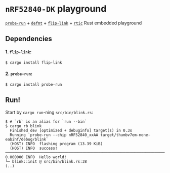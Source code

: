 # `nRF52840-DK` playground

[`probe-run`] + [`defmt`] + [`flip-link`] + [`rtic`] Rust embedded playground

[`probe-run`]: https://crates.io/crates/probe-run
[`defmt`]: https://github.com/knurling-rs/defmt
[`flip-link`]: https://github.com/knurling-rs/flip-link
[`rtic`]: https://github.com/rtic-rs/cortex-m-rtic

## Dependencies

#### 1. `flip-link`:

```console
$ cargo install flip-link
```

#### 2. `probe-run`:

```console
$ cargo install probe-run
```

## Run!

Start by `cargo run`-ning `src/bin/blink.rs`:

```console
$ # `rb` is an alias for `run --bin`
$ cargo rb blink
  Finished dev [optimized + debuginfo] target(s) in 0.3s
  Running `probe-run --chip nRF52840_xxAA target/thumbv7em-none-eabihf/debug/blink`
  (HOST) INFO  flashing program (13.39 KiB)
  (HOST) INFO  success!
────────────────────────────────────────────────────────────────────────────────
0.000000 INFO  Hello world!
└─ blink::init @ src/bin/blink.rs:38
(..)
```
